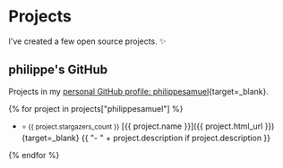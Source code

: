 # Projects

I've created a few open source projects. ✨

<!-- ## FastAPI GitHub -->
<!--  -->
<!-- Projects in the [FastAPI GitHub organization](https://github.com/fastapi){target=_blank}. -->
<!--  -->
<!-- {% for project in projects["fastapi"] %} -->
<!--  -->
<!-- * <small>⭐️ {{ project.stargazers_count }}</small> [{{ project.name }}]({{ project.html_url }}){target=_blank} {{ "- " + project.description if project.description }} -->
<!--  -->
<!-- {% endfor %} -->

## philippe's GitHub

Projects in my [personal GitHub profile: philippesamuel](https://github.com/philippesamuel){target=_blank}.

{% for project in projects["philippesamuel"] %}

* <small>⭐️ {{ project.stargazers_count }}</small> [{{ project.name }}]({{ project.html_url }}){target=_blank} {{ "- " + project.description if project.description }}

{% endfor %}
